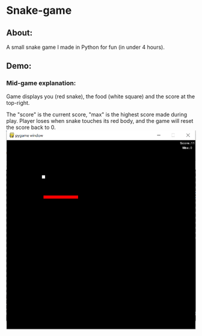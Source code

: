 # Snake-game

## About:
A small snake game I made in Python for fun (in under 4 hours).

## Demo:
### Mid-game explanation:

Game displays you (red snake), the food (white square) and the score at the top-right.

The "score" is the current score, "max" is the highest score made during play.
Player loses when snake touches its red body, and the game will reset the score back to 0.
![Screenshot](/Screenshots/Capture.PNG)
